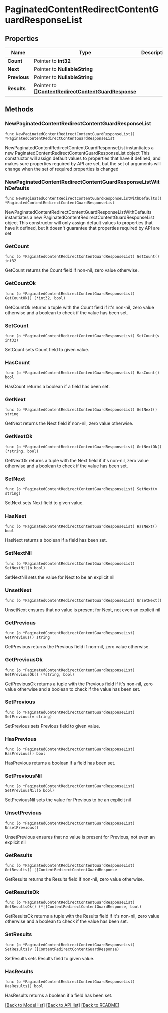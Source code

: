 # PaginatedContentRedirectContentGuardResponseList

## Properties

Name | Type | Description | Notes
------------ | ------------- | ------------- | -------------
**Count** | Pointer to **int32** |  | [optional] 
**Next** | Pointer to **NullableString** |  | [optional] 
**Previous** | Pointer to **NullableString** |  | [optional] 
**Results** | Pointer to [**[]ContentRedirectContentGuardResponse**](ContentRedirectContentGuardResponse.md) |  | [optional] 

## Methods

### NewPaginatedContentRedirectContentGuardResponseList

`func NewPaginatedContentRedirectContentGuardResponseList() *PaginatedContentRedirectContentGuardResponseList`

NewPaginatedContentRedirectContentGuardResponseList instantiates a new PaginatedContentRedirectContentGuardResponseList object
This constructor will assign default values to properties that have it defined,
and makes sure properties required by API are set, but the set of arguments
will change when the set of required properties is changed

### NewPaginatedContentRedirectContentGuardResponseListWithDefaults

`func NewPaginatedContentRedirectContentGuardResponseListWithDefaults() *PaginatedContentRedirectContentGuardResponseList`

NewPaginatedContentRedirectContentGuardResponseListWithDefaults instantiates a new PaginatedContentRedirectContentGuardResponseList object
This constructor will only assign default values to properties that have it defined,
but it doesn't guarantee that properties required by API are set

### GetCount

`func (o *PaginatedContentRedirectContentGuardResponseList) GetCount() int32`

GetCount returns the Count field if non-nil, zero value otherwise.

### GetCountOk

`func (o *PaginatedContentRedirectContentGuardResponseList) GetCountOk() (*int32, bool)`

GetCountOk returns a tuple with the Count field if it's non-nil, zero value otherwise
and a boolean to check if the value has been set.

### SetCount

`func (o *PaginatedContentRedirectContentGuardResponseList) SetCount(v int32)`

SetCount sets Count field to given value.

### HasCount

`func (o *PaginatedContentRedirectContentGuardResponseList) HasCount() bool`

HasCount returns a boolean if a field has been set.

### GetNext

`func (o *PaginatedContentRedirectContentGuardResponseList) GetNext() string`

GetNext returns the Next field if non-nil, zero value otherwise.

### GetNextOk

`func (o *PaginatedContentRedirectContentGuardResponseList) GetNextOk() (*string, bool)`

GetNextOk returns a tuple with the Next field if it's non-nil, zero value otherwise
and a boolean to check if the value has been set.

### SetNext

`func (o *PaginatedContentRedirectContentGuardResponseList) SetNext(v string)`

SetNext sets Next field to given value.

### HasNext

`func (o *PaginatedContentRedirectContentGuardResponseList) HasNext() bool`

HasNext returns a boolean if a field has been set.

### SetNextNil

`func (o *PaginatedContentRedirectContentGuardResponseList) SetNextNil(b bool)`

 SetNextNil sets the value for Next to be an explicit nil

### UnsetNext
`func (o *PaginatedContentRedirectContentGuardResponseList) UnsetNext()`

UnsetNext ensures that no value is present for Next, not even an explicit nil
### GetPrevious

`func (o *PaginatedContentRedirectContentGuardResponseList) GetPrevious() string`

GetPrevious returns the Previous field if non-nil, zero value otherwise.

### GetPreviousOk

`func (o *PaginatedContentRedirectContentGuardResponseList) GetPreviousOk() (*string, bool)`

GetPreviousOk returns a tuple with the Previous field if it's non-nil, zero value otherwise
and a boolean to check if the value has been set.

### SetPrevious

`func (o *PaginatedContentRedirectContentGuardResponseList) SetPrevious(v string)`

SetPrevious sets Previous field to given value.

### HasPrevious

`func (o *PaginatedContentRedirectContentGuardResponseList) HasPrevious() bool`

HasPrevious returns a boolean if a field has been set.

### SetPreviousNil

`func (o *PaginatedContentRedirectContentGuardResponseList) SetPreviousNil(b bool)`

 SetPreviousNil sets the value for Previous to be an explicit nil

### UnsetPrevious
`func (o *PaginatedContentRedirectContentGuardResponseList) UnsetPrevious()`

UnsetPrevious ensures that no value is present for Previous, not even an explicit nil
### GetResults

`func (o *PaginatedContentRedirectContentGuardResponseList) GetResults() []ContentRedirectContentGuardResponse`

GetResults returns the Results field if non-nil, zero value otherwise.

### GetResultsOk

`func (o *PaginatedContentRedirectContentGuardResponseList) GetResultsOk() (*[]ContentRedirectContentGuardResponse, bool)`

GetResultsOk returns a tuple with the Results field if it's non-nil, zero value otherwise
and a boolean to check if the value has been set.

### SetResults

`func (o *PaginatedContentRedirectContentGuardResponseList) SetResults(v []ContentRedirectContentGuardResponse)`

SetResults sets Results field to given value.

### HasResults

`func (o *PaginatedContentRedirectContentGuardResponseList) HasResults() bool`

HasResults returns a boolean if a field has been set.


[[Back to Model list]](../README.md#documentation-for-models) [[Back to API list]](../README.md#documentation-for-api-endpoints) [[Back to README]](../README.md)


